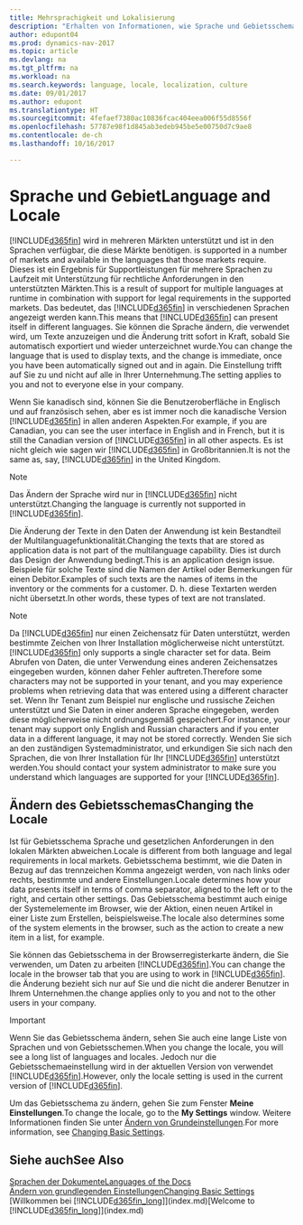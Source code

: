 ```yaml
---
title: Mehrsprachigkeit und Lokalisierung
description: "Erhalten von Informationen, wie Sprache und Gebietsschema die Benutzeroberfläche in Dynamics NAV beeinflussen."
author: edupont04
ms.prod: dynamics-nav-2017
ms.topic: article
ms.devlang: na
ms.tgt_pltfrm: na
ms.workload: na
ms.search.keywords: language, locale, localization, culture
ms.date: 09/01/2017
ms.author: edupont
ms.translationtype: HT
ms.sourcegitcommit: 4fefaef7380ac10836fcac404eea006f55d8556f
ms.openlocfilehash: 57787e98f1d845ab3edeb945be5e00750d7c9ae8
ms.contentlocale: de-ch
ms.lasthandoff: 10/16/2017

---
```

# <a name="language-and-locale"></a><span data-ttu-id="1c4fa-103">Sprache und  Gebiet</span><span class="sxs-lookup"><span data-stu-id="1c4fa-103">Language and Locale</span></span>
[!INCLUDE[d365fin](includes/d365fin_md.md)]<span data-ttu-id="1c4fa-104"> wird in mehreren Märkten unterstützt und ist in den Sprachen verfügbar, die diese Märkte benötigen.</span><span class="sxs-lookup"><span data-stu-id="1c4fa-104"> is supported in a number of markets and available in the languages that those markets require.</span></span> <span data-ttu-id="1c4fa-105">Dieses ist ein Ergebnis für Supportleistungen für mehrere Sprachen zu Laufzeit mit Unterstützung für rechtliche Anforderungen in den unterstützten Märkten.</span><span class="sxs-lookup"><span data-stu-id="1c4fa-105">This is a result of support for multiple languages at runtime in combination with support for legal requirements in the supported markets.</span></span> <span data-ttu-id="1c4fa-106">Das bedeutet, das [!INCLUDE[d365fin](includes/d365fin_md.md)] in verschiedenen Sprachen angezeigt werden kann.</span><span class="sxs-lookup"><span data-stu-id="1c4fa-106">This means that [!INCLUDE[d365fin](includes/d365fin_md.md)] can present itself in different languages.</span></span> <span data-ttu-id="1c4fa-107">Sie können die Sprache ändern, die verwendet wird, um Texte anzuzeigen und die Änderung tritt sofort in Kraft, sobald Sie automatisch exportiert und wieder unterzeichnet wurde.</span><span class="sxs-lookup"><span data-stu-id="1c4fa-107">You can change the language that is used to display texts, and the change is immediate, once you have been automatically signed out and in again.</span></span> <span data-ttu-id="1c4fa-108">Die Einstellung trifft auf Sie zu und nicht auf alle in Ihrer Unternehmung.</span><span class="sxs-lookup"><span data-stu-id="1c4fa-108">The setting applies to you and not to everyone else in your company.</span></span>  

<span data-ttu-id="1c4fa-109">Wenn Sie kanadisch sind, können Sie die Benutzeroberfläche in Englisch und auf französisch sehen, aber es ist immer noch die kanadische Version [!INCLUDE[d365fin](includes/d365fin_md.md)] in allen anderen Aspekten.</span><span class="sxs-lookup"><span data-stu-id="1c4fa-109">For example, if you are Canadian, you can see the user interface in English and in French, but it is still the Canadian version of [!INCLUDE[d365fin](includes/d365fin_md.md)] in all other aspects.</span></span> <span data-ttu-id="1c4fa-110">Es ist nicht gleich wie sagen wir [!INCLUDE[d365fin](includes/d365fin_md.md)] in Großbritannien.</span><span class="sxs-lookup"><span data-stu-id="1c4fa-110">It is not the same as, say, [!INCLUDE[d365fin](includes/d365fin_md.md)] in the United Kingdom.</span></span>  

> [!NOTE]  
>  <span data-ttu-id="1c4fa-111">Das Ändern der Sprache wird nur in [!INCLUDE[d365fin](includes/d365fin_md.md)] nicht unterstützt.</span><span class="sxs-lookup"><span data-stu-id="1c4fa-111">Changing the language is currently not supported in [!INCLUDE[d365fin](includes/d365fin_md.md)].</span></span>

<span data-ttu-id="1c4fa-112">Die Änderung der Texte in den Daten der Anwendung ist kein Bestandteil der Multilanguagefunktionalität.</span><span class="sxs-lookup"><span data-stu-id="1c4fa-112">Changing the texts that are stored as application data is not part of the multilanguage capability.</span></span> <span data-ttu-id="1c4fa-113">Dies ist durch das Design der Anwendung bedingt.</span><span class="sxs-lookup"><span data-stu-id="1c4fa-113">This is an application design issue.</span></span> <span data-ttu-id="1c4fa-114">Beispiele für solche Texte sind die Namen der Artikel oder Bemerkungen für einen Debitor.</span><span class="sxs-lookup"><span data-stu-id="1c4fa-114">Examples of such texts are the names of items in the inventory or the comments for a customer.</span></span> <span data-ttu-id="1c4fa-115">D. h. diese Textarten werden nicht übersetzt.</span><span class="sxs-lookup"><span data-stu-id="1c4fa-115">In other words, these types of text are not translated.</span></span>  

> [!NOTE]  
>  <span data-ttu-id="1c4fa-116">Da  [!INCLUDE[d365fin](includes/d365fin_md.md)] nur einen Zeichensatz für Daten unterstützt, werden bestimmte Zeichen von Ihrer Installation möglicherweise nicht unterstützt.</span><span class="sxs-lookup"><span data-stu-id="1c4fa-116">[!INCLUDE[d365fin](includes/d365fin_md.md)] only supports a single character set for data.</span></span> <span data-ttu-id="1c4fa-117">Beim Abrufen von Daten, die unter Verwendung eines anderen Zeichensatzes eingegeben wurden, können daher Fehler auftreten.</span><span class="sxs-lookup"><span data-stu-id="1c4fa-117">Therefore some characters may not be supported in your tenant, and you may experience problems when retrieving data that was entered using a different character set.</span></span> <span data-ttu-id="1c4fa-118">Wenn Ihr Tenant zum Beispiel nur englische und russische Zeichen unterstützt und Sie Daten in einer anderen Sprache eingegeben, werden diese möglicherweise nicht ordnungsgemäß gespeichert.</span><span class="sxs-lookup"><span data-stu-id="1c4fa-118">For instance, your tenant may support only English and Russian characters and if you enter data in a different language, it may not be stored correctly.</span></span> <span data-ttu-id="1c4fa-119">Wenden Sie sich an den zuständigen Systemadministrator, und erkundigen Sie sich nach den Sprachen, die von Ihrer Installation für Ihr [!INCLUDE[d365fin](includes/d365fin_md.md)] unterstützt werden.</span><span class="sxs-lookup"><span data-stu-id="1c4fa-119">You should contact your system administrator to make sure you understand which languages are supported for your [!INCLUDE[d365fin](includes/d365fin_md.md)].</span></span>  

## <a name="changing-the-locale"></a><span data-ttu-id="1c4fa-120">Ändern des Gebietsschemas</span><span class="sxs-lookup"><span data-stu-id="1c4fa-120">Changing the Locale</span></span>
<span data-ttu-id="1c4fa-121">Ist für Gebietsschema Sprache und gesetzlichen Anforderungen in den lokalen Märkten abweichen.</span><span class="sxs-lookup"><span data-stu-id="1c4fa-121">Locale is different from both language and legal requirements in local markets.</span></span> <span data-ttu-id="1c4fa-122">Gebietsschema bestimmt, wie die Daten in Bezug auf das trennzeichen Komma angezeigt werden, von nach links oder rechts, bestimmte und andere Einstellungen.</span><span class="sxs-lookup"><span data-stu-id="1c4fa-122">Locale determines how your data presents itself in terms of comma separator, aligned to the left or to the right, and certain other settings.</span></span> <span data-ttu-id="1c4fa-123">Das Gebietsschema bestimmt auch einige der Systemelemente im Browser, wie der Aktion, einen neuen Artikel in einer Liste zum Erstellen, beispielsweise.</span><span class="sxs-lookup"><span data-stu-id="1c4fa-123">The locale also determines some of the system elements in the browser, such as the action to create a new item in a list, for example.</span></span>  

<span data-ttu-id="1c4fa-124">Sie können das Gebietsschema in der Browserregisterkarte ändern, die Sie verwenden, um Daten zu arbeiten [!INCLUDE[d365fin](includes/d365fin_md.md)].</span><span class="sxs-lookup"><span data-stu-id="1c4fa-124">You can change the locale in the browser tab that you are using to work in [!INCLUDE[d365fin](includes/d365fin_md.md)].</span></span> <span data-ttu-id="1c4fa-125">die Änderung bezieht sich nur auf Sie  und die nicht die anderer Benutzer in Ihrem Unternehmen.</span><span class="sxs-lookup"><span data-stu-id="1c4fa-125">the change applies only to you and not to the other users in your company.</span></span>  

> [!IMPORTANT]  
>  <span data-ttu-id="1c4fa-126">Wenn Sie das Gebietsschema ändern, sehen Sie auch eine lange Liste von Sprachen und von Gebietsschemen.</span><span class="sxs-lookup"><span data-stu-id="1c4fa-126">When you change the locale, you will see a long list of languages and locales.</span></span> <span data-ttu-id="1c4fa-127">Jedoch nur die Gebietsschemaeinstellung wird in der aktuellen Version von verwendet [!INCLUDE[d365fin](includes/d365fin_md.md)].</span><span class="sxs-lookup"><span data-stu-id="1c4fa-127">However, only the locale setting is used in the current version of [!INCLUDE[d365fin](includes/d365fin_md.md)].</span></span>  

<span data-ttu-id="1c4fa-128">Um das Gebietsschema zu ändern, gehen Sie zum Fenster **Meine Einstellungen**.</span><span class="sxs-lookup"><span data-stu-id="1c4fa-128">To change the locale, go to the **My Settings** window.</span></span> <span data-ttu-id="1c4fa-129">Weitere Informationen finden Sie unter [Ändern von Grundeinstellungen](ui-change-basic-settings.md).</span><span class="sxs-lookup"><span data-stu-id="1c4fa-129">For more information, see [Changing Basic Settings](ui-change-basic-settings.md).</span></span>  

## <a name="see-also"></a><span data-ttu-id="1c4fa-130">Siehe auch</span><span class="sxs-lookup"><span data-stu-id="1c4fa-130">See Also</span></span>  
[<span data-ttu-id="1c4fa-131">Sprachen der Dokumente</span><span class="sxs-lookup"><span data-stu-id="1c4fa-131">Languages of the Docs</span></span>](about-languages.md)  
[<span data-ttu-id="1c4fa-132">Ändern von grundlegenden Einstellungen</span><span class="sxs-lookup"><span data-stu-id="1c4fa-132">Changing Basic Settings</span></span>](ui-change-basic-settings.md)  
<span data-ttu-id="1c4fa-133">[Willkommen bei [!INCLUDE[d365fin_long](includes/d365fin_long_md.md)]](index.md)</span><span class="sxs-lookup"><span data-stu-id="1c4fa-133">[Welcome to [!INCLUDE[d365fin_long](includes/d365fin_long_md.md)]](index.md)</span></span>  


